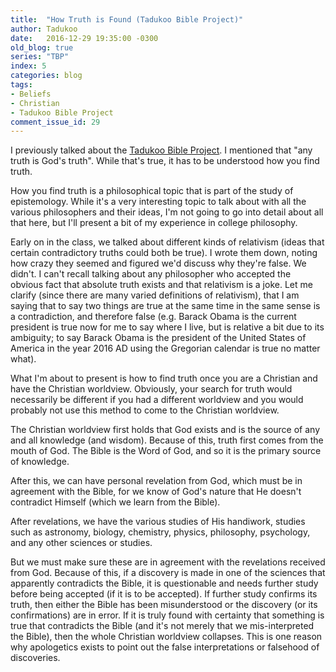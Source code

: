 ```yaml
---
title:  "How Truth is Found (Tadukoo Bible Project)"
author: Tadukoo
date:   2016-12-29 19:35:00 -0300
old_blog: true
series: "TBP"
index: 5
categories: blog
tags:
- Beliefs
- Christian
- Tadukoo Bible Project
comment_issue_id: 29
---
```

I previously talked about the <a href="{{ site.baseurl }}{% post_url 2016-11-29-tadukoo-bible-project %}">Tadukoo Bible Project</a>. I mentioned that 
"any truth is God's truth". While that's true, it has to be understood how you find truth.

How you find truth is a philosophical topic that is part of the study of epistemology. While it's a very interesting topic to talk about with all the various 
philosophers and their ideas, I'm not going to go into detail about all that here, but I'll present a bit of my experience in college philosophy.

Early on in the class, we talked about different kinds of relativism (ideas that certain contradictory truths could both be true). I wrote them down, noting 
how crazy they seemed and figured we'd discuss why they're false. We didn't. I can't recall talking about any philosopher who accepted the obvious fact that 
absolute truth exists and that relativism is a joke. Let me clarify (since there are many varied definitions of relativism), that I am saying that to say two 
things are true at the same time in the same sense is a contradiction, and therefore false (e.g. Barack Obama is the current president is true now for me to 
say where I live, but is relative a bit due to its ambiguity; to say Barack Obama is the president of the United States of America in the year 2016 AD using 
the Gregorian calendar is true no matter what).

What I'm about to present is how to find truth once you are a Christian and have the Christian worldview. Obviously, your search for truth would necessarily 
be different if you had a different worldview and you would probably not use this method to come to the Christian worldview.

The Christian worldview first holds that God exists and is the source of any and all knowledge (and wisdom). Because of this, truth first comes from the 
mouth of God. The Bible is the Word of God, and so it is the primary source of knowledge.

After this, we can have personal revelation from God, which must be in agreement with the Bible, for we know of God's nature that He doesn't contradict 
Himself (which we learn from the Bible).

After revelations, we have the various studies of His handiwork, studies such as astronomy, biology, chemistry, physics, philosophy, psychology, and any other 
sciences or studies.

But we must make sure these are in agreement with the revelations received from God. Because of this, if a discovery is made in one of the sciences that 
apparently contradicts the Bible, it is questionable and needs further study before being accepted (if it is to be accepted). If further study confirms its 
truth, then either the Bible has been misunderstood or the discovery (or its confirmations) are in error. If it is truly found with certainty that something is 
true that contradicts the Bible (and it's not merely that we mis-interpreted the Bible), then the whole Christian worldview collapses. This is one reason why 
apologetics exists to point out the false interpretations or falsehood of discoveries.
